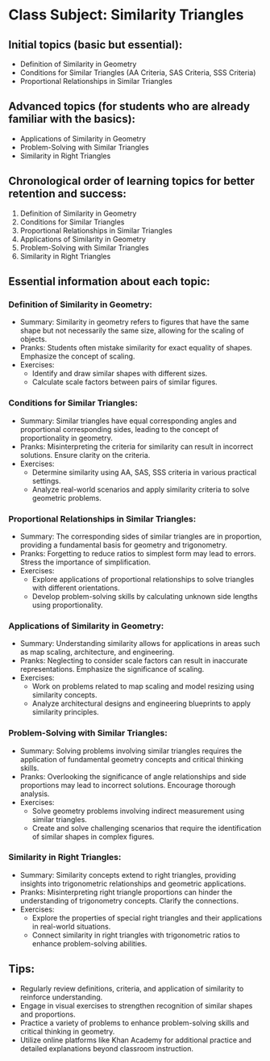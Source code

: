 # Class Subject: Similarity Triangles

## Initial topics (basic but essential):
- Definition of Similarity in Geometry
- Conditions for Similar Triangles (AA Criteria, SAS Criteria, SSS Criteria)
- Proportional Relationships in Similar Triangles

## Advanced topics (for students who are already familiar with the basics):
- Applications of Similarity in Geometry
- Problem-Solving with Similar Triangles
- Similarity in Right Triangles

## Chronological order of learning topics for better retention and success:
1. Definition of Similarity in Geometry
2. Conditions for Similar Triangles
3. Proportional Relationships in Similar Triangles
4. Applications of Similarity in Geometry
5. Problem-Solving with Similar Triangles
6. Similarity in Right Triangles

## Essential information about each topic:

### Definition of Similarity in Geometry:
- Summary: Similarity in geometry refers to figures that have the same shape but not necessarily the same size, allowing for the scaling of objects.
- Pranks: Students often mistake similarity for exact equality of shapes. Emphasize the concept of scaling.
- Exercises: 
  - Identify and draw similar shapes with different sizes.
  - Calculate scale factors between pairs of similar figures.

### Conditions for Similar Triangles:
- Summary: Similar triangles have equal corresponding angles and proportional corresponding sides, leading to the concept of proportionality in geometry.
- Pranks: Misinterpreting the criteria for similarity can result in incorrect solutions. Ensure clarity on the criteria.
- Exercises:
  - Determine similarity using AA, SAS, SSS criteria in various practical settings.
  - Analyze real-world scenarios and apply similarity criteria to solve geometric problems.

### Proportional Relationships in Similar Triangles:
- Summary: The corresponding sides of similar triangles are in proportion, providing a fundamental basis for geometry and trigonometry.
- Pranks: Forgetting to reduce ratios to simplest form may lead to errors. Stress the importance of simplification.
- Exercises:
  - Explore applications of proportional relationships to solve triangles with different orientations.
  - Develop problem-solving skills by calculating unknown side lengths using proportionality.

### Applications of Similarity in Geometry:
- Summary: Understanding similarity allows for applications in areas such as map scaling, architecture, and engineering.
- Pranks: Neglecting to consider scale factors can result in inaccurate representations. Emphasize the significance of scaling.
- Exercises:
  - Work on problems related to map scaling and model resizing using similarity concepts.
  - Analyze architectural designs and engineering blueprints to apply similarity principles.

### Problem-Solving with Similar Triangles:
- Summary: Solving problems involving similar triangles requires the application of fundamental geometry concepts and critical thinking skills.
- Pranks: Overlooking the significance of angle relationships and side proportions may lead to incorrect solutions. Encourage thorough analysis.
- Exercises:
  - Solve geometry problems involving indirect measurement using similar triangles.
  - Create and solve challenging scenarios that require the identification of similar shapes in complex figures.

### Similarity in Right Triangles:
- Summary: Similarity concepts extend to right triangles, providing insights into trigonometric relationships and geometric applications.
- Pranks: Misinterpreting right triangle proportions can hinder the understanding of trigonometry concepts. Clarify the connections.
- Exercises:
  - Explore the properties of special right triangles and their applications in real-world situations.
  - Connect similarity in right triangles with trigonometric ratios to enhance problem-solving abilities.

## Tips:
- Regularly review definitions, criteria, and application of similarity to reinforce understanding.
- Engage in visual exercises to strengthen recognition of similar shapes and proportions.
- Practice a variety of problems to enhance problem-solving skills and critical thinking in geometry.
- Utilize online platforms like Khan Academy for additional practice and detailed explanations beyond classroom instruction.